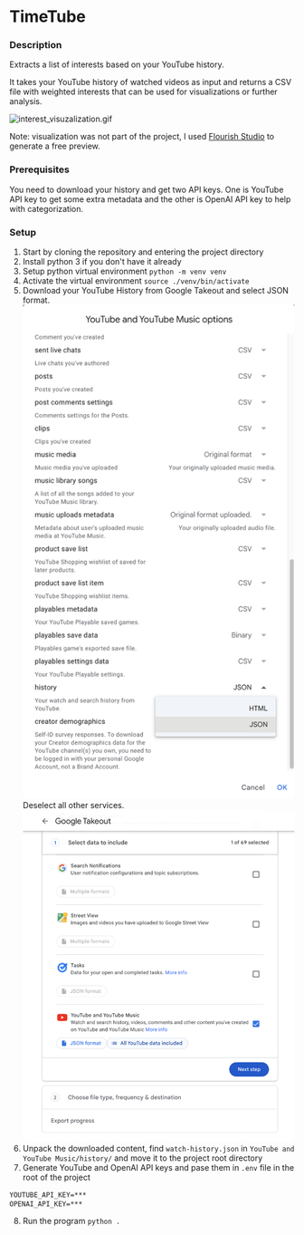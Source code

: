# TimeTube

### Description
Extracts a list of interests based on your YouTube history.

It takes your YouTube history of watched videos as input and returns a CSV file with weighted interests 
that can be used for visualizations or further analysis.

![interest_visuzalization.gif](readme_media%2Finterest_visuzalization.gif)

Note: visualization was not part of the project, I used [Flourish Studio](https://app.flourish.studio/) to 
generate a free preview. 

### Prerequisites
You need to download your history and get two API keys. One is YouTube API key to get some extra metadata and 
the other is OpenAI API key to help with categorization.

### Setup
1. Start by cloning the repository and entering the project directory
2. Install python 3 if you don't have it already
3. Setup python virtual environment `python -m venv venv`
4. Activate the virtual environment `source ./venv/bin/activate`
5. Download your YouTube History from Google Takeout and select JSON format.
![youtube_history1.png](readme_media%2Fyoutube_history1.png)
 Deselect all other services.
![youtube_history2.png](readme_media%2Fyoutube_history2.png)
6. Unpack the downloaded content, find `watch-history.json` in `YouTube and YouTube Music/history/`
and move it to the project root directory
7. Generate YouTube and OpenAI API keys and pase them in `.env` file in the root of the project
```
YOUTUBE_API_KEY=***
OPENAI_API_KEY=***
```
8. Run the program `python .`
